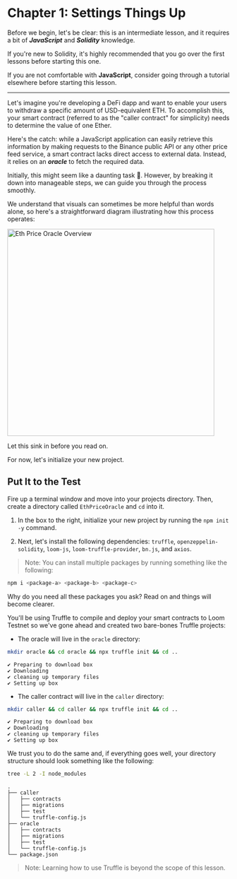 # Chapter 1: Settings Things Up

Before we begin, let's be clear: this is an intermediate lesson, and it requires a bit of **_JavaScript_** and **_Solidity_** knowledge.

If you're new to Solidity, it's highly recommended that you go over the first lessons before starting this one.

If you are not comfortable with **JavaScript**, consider going through a tutorial elsewhere before starting this lesson.

---

Let's imagine you're developing a DeFi dapp and want to enable your users to withdraw a specific amount of USD-equivalent ETH. To accomplish this, your smart contract (referred to as the "caller contract" for simplicity) needs to determine the value of one Ether.

Here's the catch: while a JavaScript application can easily retrieve this information by making requests to the Binance public API or any other price feed service, a smart contract lacks direct access to external data. Instead, it relies on an **_oracle_** to fetch the required data.

Initially, this might seem like a daunting task 🤯. However, by breaking it down into manageable steps, we can guide you through the process smoothly.

We understand that visuals can sometimes be more helpful than words alone, so here's a straightforward diagram illustrating how this process operates:

<img src="https://blog.irismetrics.xyz/wp-content/uploads/2023/06/EthPriceOracleOverview.png" alt="Eth Price Oracle Overview" width="469">

Let this sink in before you read on.

For now, let's initialize your new project.

## Put It to the Test

Fire up a terminal window and move into your projects directory. Then, create a directory called `EthPriceOracle` and `cd` into it.

1. In the box to the right, initialize your new project by running the `npm init -y` command.

2. Next, let's install the following dependencies: `truffle`, `openzeppelin-solidity`, `loom-js`, `loom-truffle-provider`, `bn.js`, and `axios`.

  >Note:  You can install multiple packages by running something like the following:

  ```bash
  npm i <package-a> <package-b> <package-c>
  ```

  Why do you need all these packages you ask? Read on and things will become clearer.

  You'll be using Truffle to compile and deploy your smart contracts to Loom Testnet so we've gone ahead and created two bare-bones Truffle projects:

  * The oracle will live in the `oracle` directory:

  ```bash
  mkdir oracle && cd oracle && npx truffle init && cd ..
  ```

  ```
  ✔ Preparing to download box
  ✔ Downloading
  ✔ cleaning up temporary files
  ✔ Setting up box
  ```

   * The caller contract will live in the `caller` directory:

  ```bash
  mkdir caller && cd caller && npx truffle init && cd ..
  ```

  ```
  ✔ Preparing to download box
  ✔ Downloading
  ✔ cleaning up temporary files
  ✔ Setting up box
  ```

  We trust you to do the same and, if everything goes well, your directory structure should look something like the following:

  ```bash
  tree -L 2 -I node_modules
  ```

  ```
  .
  ├── caller
  │   ├── contracts
  │   ├── migrations
  │   ├── test
  │   └── truffle-config.js
  ├── oracle
  │   ├── contracts
  │   ├── migrations
  │   ├── test
  │   └── truffle-config.js
  └── package.json
  ```

  >Note: Learning how to use Truffle is beyond the scope of this lesson.
